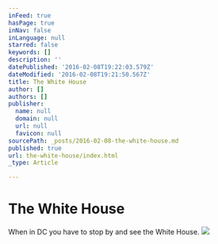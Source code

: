 ```yaml
---
inFeed: true
hasPage: true
inNav: false
inLanguage: null
starred: false
keywords: []
description: ''
datePublished: '2016-02-08T19:22:03.579Z'
dateModified: '2016-02-08T19:21:50.567Z'
title: The White House
author: []
authors: []
publisher:
  name: null
  domain: null
  url: null
  favicon: null
sourcePath: _posts/2016-02-08-the-white-house.md
published: true
url: the-white-house/index.html
_type: Article

---
```

# The White House

When in DC you have to stop by and see the White House.
![](https://the-grid-user-content.s3-us-west-2.amazonaws.com/9a8ab069-0243-4c6e-8621-275063a76084.JPG)